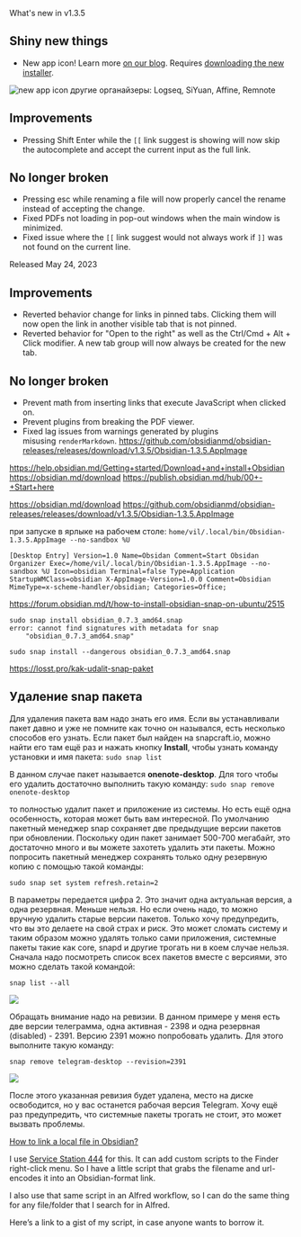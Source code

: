 What's new in v1.3.5

## Shiny new things

- New app icon! Learn more [on our blog](https://obsidian.md/blog/new-obsidian-icon/). Requires [downloading the new installer](https://obsidian.md/download).

![new app icon](https://obsidian.md/images/2023-06-logo.png)
другие органайзеры: Logseq, SiYuan, Affine, Remnote

## Improvements

- Pressing Shift Enter while the `[[` link suggest is showing will now skip the autocomplete and accept the current input as the full link.

## No longer broken

- Pressing esc while renaming a file will now properly cancel the rename instead of accepting the change.
- Fixed PDFs not loading in pop-out windows when the main window is minimized.
- Fixed issue where the `[[` link suggest would not always work if `]]` was not found on the current line.

Released May 24, 2023

## Improvements

- Reverted behavior change for links in pinned tabs. Clicking them will now open the link in another visible tab that is not pinned.
- Reverted behavior for "Open to the right" as well as the Ctrl/Cmd + Alt + Click modifier. A new tab group will now always be created for the new tab.

## No longer broken

- Prevent math from inserting links that execute JavaScript when clicked on.
- Prevent plugins from breaking the PDF viewer.
- Fixed lag issues from warnings generated by plugins misusing `renderMarkdown`.
https://github.com/obsidianmd/obsidian-releases/releases/download/v1.3.5/Obsidian-1.3.5.AppImage

https://help.obsidian.md/Getting+started/Download+and+install+Obsidian
https://obsidian.md/download
https://publish.obsidian.md/hub/00+-+Start+here

https://obsidian.md/download
https://github.com/obsidianmd/obsidian-releases/releases/download/v1.3.5/Obsidian-1.3.5.AppImage

при запуске в ярлыке на рабочем столе:
`home/vil/.local/bin/Obsidian-1.3.5.AppImage --no-sandbox %U`

`[Desktop Entry]
Version=1.0
Name=Obsidan
Comment=Start Obsidan Organizer
Exec=/home/vil/.local/bin/Obsidian-1.3.5.AppImage --no-sandbox %U
Icon=obsidian
Terminal=false
Type=Application
StartupWMClass=obsidian
X-AppImage-Version=1.0.0
Comment=Obsidian
MimeType=x-scheme-handler/obsidian;
Categories=Office;  `


https://forum.obsidian.md/t/how-to-install-obsidian-snap-on-ubuntu/2515

```
sudo snap install obsidian_0.7.3_amd64.snap 
error: cannot find signatures with metadata for snap 
    "obsidian_0.7.3_amd64.snap"
```
````
sudo snap install --dangerous obsidian_0.7.3_amd64.snap
````

https://losst.pro/kak-udalit-snap-paket
## Удаление snap пакета

Для удаления пакета вам надо знать его имя. Если вы устанавливали пакет давно и уже не помните как точно он назывался, есть несколько способов его узнать. Если пакет был найден на snapcraft.io, можно найти его там ещё раз и нажать кнопку **Install**, чтобы узнать команду установки и имя пакета:
`sudo snap list`

В данном случае пакет называется **onenote-desktop**. Для того чтобы его удалить достаточно выполнить такую команду:
`sudo snap remove onenote-desktop`

то полностью удалит пакет и приложение из системы. Но есть ещё одна особенность, которая может быть вам интересной. По умолчанию пакетный менеджер snap сохраняет две предыдущие версии пакетов при обновлении. Поскольку один пакет занимает 500-700 мегабайт, это достаточно много и вы можете захотеть удалить эти пакеты. Можно попросить пакетный менеджер сохранять только одну резервную копию с помощью такой команды:

`sudo snap set system refresh.retain=2`

В параметры передается цифра 2. Это значит одна актуальная версия, а одна резервная. Меньше нельзя. Но если очень надо, то можно вручную удалить старые версии пакетов. Только хочу предупредить, что вы это делаете на свой страх и риск. Это может сломать систему и таким образом можно удалять только сами приложения, системные пакеты такие как core, snapd и другие трогать ни в коем случае нельзя. Сначала надо посмотреть список всех пакетов вместе с версиями, это можно сделать такой командой:

`snap list --all`

[![](https://losst.pro/wp-content/uploads/2021/02/removesnap2-926x576.png)](https://losst.pro/wp-content/uploads/2021/02/removesnap2.png)

Обращать внимание надо на ревизии. В данном примере у меня есть две версии телеграмма, одна активная - 2398 и одна резервная (disabled) - 2391. Версию 2391 можно попробовать удалить. Для этого выполните такую команду:

`snap remove telegram-desktop --revision=2391`

[![](https://losst.pro/wp-content/uploads/2021/02/removesnap3-926x576.png)](https://losst.pro/wp-content/uploads/2021/02/removesnap3.png)

После этого указанная ревизия будет удалена, место на диске освободится, но у вас останется рабочая версия Telegram. Хочу ещё раз предупредить, что системные пакеты трогать не стоит, это может вызвать проблемы.


[How to link a local file in Obsidian?](https://forum.obsidian.md/t/how-to-link-a-local-file-in-obsidian/5815)

I use [Service Station 444](https://servicestation.menu/) for this. It can add custom scripts to the Finder right-click menu. So I have a little script that grabs the filename and url-encodes it into an Obsidian-format link.

I also use that same script in an Alfred workflow, so I can do the same thing for any file/folder that I search for in Alfred. 

Here’s a link to a gist of my script, in case anyone wants to borrow it.






